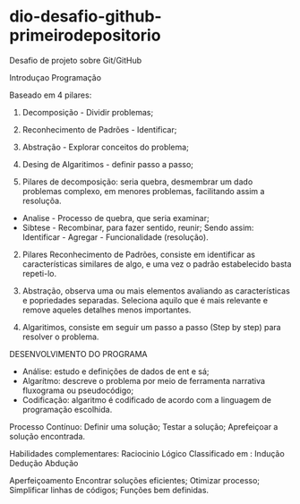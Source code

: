 # dio-desafio-github-primeirodepositorio
Desafio de projeto sobre Git/GitHub

Introduçao Programação

Baseado em 4 pilares: 
 1. Decomposição - Dividir problemas;
 2. Reconhecimento de Padrões - Identificar;
 3. Abstração - Explorar conceitos do problema;
 4. Desing de Algaritimos - definir passo a passo;

1. Pilares de decomposição: seria quebra, desmembrar um dado problemas
complexo, em menores problemas, facilitando assim a resoluçõa. 
- Analise - Processo de quebra, que seria examinar;
- Sibtese - Recombinar, para fazer sentido, reunir;
Sendo assim: Identificar - Agregar - Funcionalidade (resolução).

2. Pilares Reconhecimento de Padrões, consiste em identificar as características
similares de algo, e uma vez o padrão estabelecido basta repeti-lo.

3. Abstração, observa uma ou mais elementos avaliando as características
e popriedades separadas. Seleciona aquilo que é mais relevante e remove
aqueles detalhes menos importantes.

4. Algaritimos, consiste em seguir um passo a passo (Step by step)
para resolver o problema.  

DESENVOLVIMENTO DO PROGRAMA 
- Análise: estudo e definições de dados de ent e sá;
- Algarítmo: descreve o problema por meio de ferramenta narrativa
fluxograma ou pseudocódigo;
- Codificação: algaritmo é codificado de acordo com a linguagem 
de programação escolhida. 

Processo Contínuo:
 Definir uma solução; 
 Testar a solução;
 Aprefeiçoar a solução encontrada.

Habilidades complementares: 
 Raciocinio Lógico
  Classificado em : 
     Indução
     Dedução
     Abdução

 Aperfeiçoamento 
    Encontrar soluções eficientes; 
    Otimizar processo;
    Simplificar linhas de códigos;
    Funções bem definidas.

